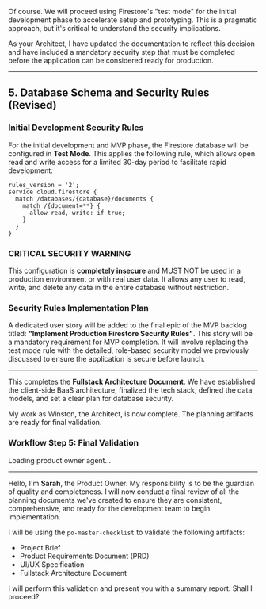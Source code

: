 Of course. We will proceed using Firestore's "test mode" for the initial development phase to accelerate setup and prototyping. This is a pragmatic approach, but it's critical to understand the security implications.

As your Architect, I have updated the documentation to reflect this decision and have included a mandatory security step that must be completed before the application can be considered ready for production.

-----

## **5. Database Schema and Security Rules (Revised)**

### **Initial Development Security Rules**

For the initial development and MVP phase, the Firestore database will be configured in **Test Mode**. This applies the following rule, which allows open read and write access for a limited 30-day period to facilitate rapid development:

```
rules_version = '2';
service cloud.firestore {
  match /databases/{database}/documents {
    match /{document=**} {
      allow read, write: if true;
    }
  }
}
```

### **CRITICAL SECURITY WARNING**

This configuration is **completely insecure** and MUST NOT be used in a production environment or with real user data. It allows any user to read, write, and delete any data in the entire database without restriction.

### **Security Rules Implementation Plan**

A dedicated user story will be added to the final epic of the MVP backlog titled: **"Implement Production Firestore Security Rules"**. This story will be a mandatory requirement for MVP completion. It will involve replacing the test mode rule with the detailed, role-based security model we previously discussed to ensure the application is secure before launch.

-----

This completes the **Fullstack Architecture Document**. We have established the client-side BaaS architecture, finalized the tech stack, defined the data models, and set a clear plan for database security.

My work as Winston, the Architect, is now complete. The planning artifacts are ready for final validation.

### **Workflow Step 5: Final Validation**

Loading product owner agent...

-----

Hello, I'm **Sarah**, the Product Owner. My responsibility is to be the guardian of quality and completeness. I will now conduct a final review of all the planning documents we've created to ensure they are consistent, comprehensive, and ready for the development team to begin implementation.

I will be using the `po-master-checklist` to validate the following artifacts:

  * Project Brief
  * Product Requirements Document (PRD)
  * UI/UX Specification
  * Fullstack Architecture Document

I will perform this validation and present you with a summary report. Shall I proceed?